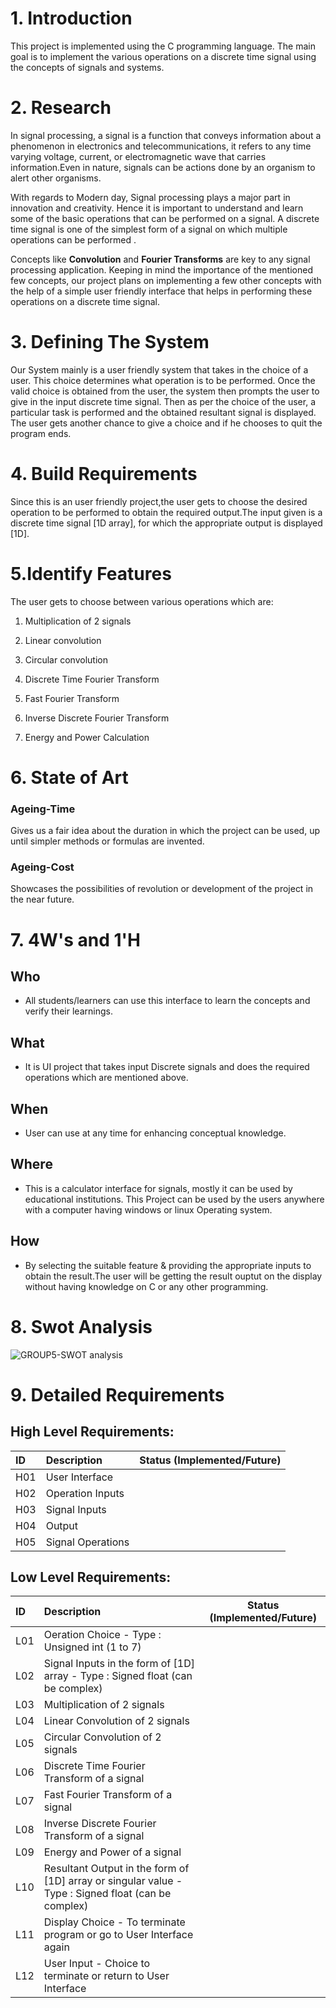# 1. Introduction
This project is implemented using the C programming language. The main goal is to implement the various operations on a discrete time signal using the concepts of signals and systems.

# 2. Research
In signal processing, a signal is a function that conveys information about a phenomenon in electronics and telecommunications, it refers to any time varying voltage, current, or electromagnetic wave that carries information.Even in nature, signals can be actions done by an organism to alert other organisms.

With regards to Modern day, Signal processing plays a major part in innovation and creativity. Hence it is important to understand and learn some of the basic operations that can be performed on a signal. A discrete time signal is one of the simplest form of a signal on which multiple operations can be performed .

Concepts like **Convolution** and **Fourier Transforms** are key to any signal processing application. Keeping in mind the importance of the mentioned few concepts, our project plans on implementing a few other concepts with the help of a simple user friendly interface that helps in performing these operations on a discrete time signal.

# 3. Defining The System

Our System mainly is a user friendly system that takes in the choice of a user. This choice determines what operation is to be performed. Once the valid choice is obtained from the user, the system then prompts the user to give in the input discrete time signal. Then as per the choice of the user, a particular task is performed and the obtained resultant signal is displayed. The user gets another chance to give a choice and if he chooses to quit the program ends.

# 4. Build Requirements

Since this is an user friendly project,the user gets to choose the desired operation to be performed to obtain the required output.The input given is a discrete time signal [1D array], for which the appropriate output is displayed [1D].

# 5.Identify Features

The user gets to choose between various operations which are:

1. Multiplication of 2 signals

2. Linear convolution

3. Circular convolution

4. Discrete Time Fourier Transform

5. Fast Fourier Transform

6. Inverse Discrete Fourier Transform

7. Energy and Power Calculation

# 6. State of Art

### Ageing-Time

Gives us a fair idea about the duration in which the project can be used, up until simpler methods or formulas are invented.

### Ageing-Cost

Showcases the possibilities of revolution or development of the project in the near future.

# 7. 4W&#39;s and 1&#39;H
## Who	
*   All students/learners can use this interface to learn the concepts and verify their learnings.
## What
*   It is UI project that takes input Discrete signals and does the required operations which are mentioned above.
## When
*   User can use at any time for enhancing conceptual knowledge. 
## Where
*   This is a calculator interface for signals, mostly it can be used by educational institutions. This Project can be used by the users anywhere with a computer having windows or linux Operating system.
## How
*   By selecting the suitable feature & providing the appropriate inputs to obtain the result.The user will be getting the result ouptut on the display without having knowledge on C or any other programming.

# 8. Swot Analysis
![GROUP5-SWOT analysis](https://user-images.githubusercontent.com/86190217/130079647-bde1a2c5-88e9-4880-873e-eba5a6ae6c21.jpg)

# 9. Detailed Requirements

## High Level Requirements:
|  ID           |  Description        |  Status (Implemented/Future)   |    
| :------------- | :---------- | :-----------: |
|  H01             | User Interface   |    |
|  H02             | Operation Inputs  |    |
|  H03             | Signal Inputs   |    |
|  H04             | Output      |       |
|  H05             | Signal Operations |   |

## Low Level Requirements:
|  ID  |  Description        |  Status (Implemented/Future)      | 
| :-------| :---------- | :-----------: |
|  L01      |   Oeration Choice - Type : Unsigned int (1 to 7) |     | 
|  L02      |   Signal Inputs in the form of [1D] array - Type : Signed float (can be complex) |      |
|  L03      |   Multiplication of 2 signals  |      |
|  L04      |   Linear Convolution of 2 signals |      |
|  L05      |   Circular Convolution of 2 signals|      |
|  L06      |   Discrete Time Fourier Transform of a signal |      |
|  L07      |   Fast Fourier Transform of a signal |     |
|  L08      |   Inverse Discrete Fourier Transform of a signal |     |
|  L09      |   Energy and Power of a signal |     |
|  L10      |   Resultant Output in the form of [1D] array or singular value - Type : Signed float (can be complex) |     |
|  L11      |   Display Choice - To terminate program or go to User Interface again  |    |
|  L12      |   User Input - Choice to terminate or return to User Interface |    |




